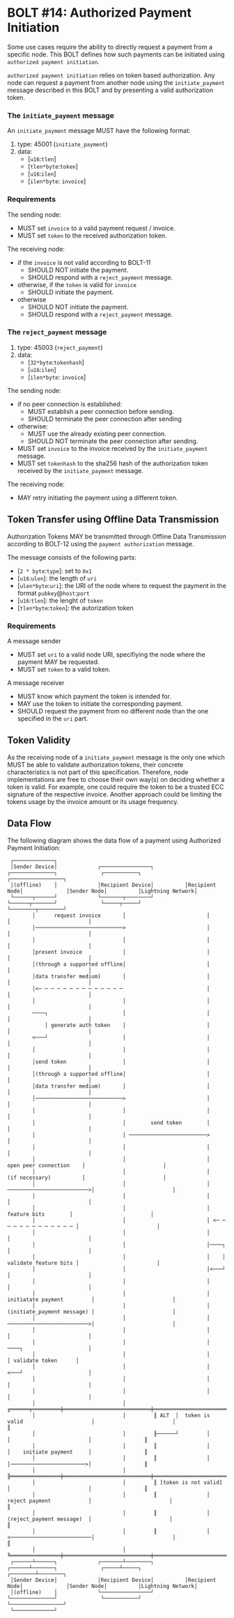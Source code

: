# BOLT #14: Authorized Payment Initiation

Some use cases require the ability to directly request a payment from a specific node. This BOLT defines how such payments can be initiated using `authorized payment initiation`.

`authorized payment initiation` relies on token based authorization. Any node can request a payment from another node using the `initiate_payment` message described in this BOLT and by presenting a valid authorization token.


### The `initiate_payment` message

An `initiate_payment` message MUST have the following format:

1. type: 45001 (`initiate_payment`)
1. data:
    * [`u16`:`tlen`]
    * [`tlen*byte`:`token`]
    * [`u16`:`ilen`]
    * [`ilen*byte`: `invoice`]

### Requirements

The sending node:
* MUST set `invoice` to a valid payment request / invoice.
* MUST set `token` to the received authorization token.


The receiving node:
* if the `invoice` is not valid according to BOLT-11
    * SHOULD NOT initiate the payment.
    * SHOULD respond with a `reject_payment` message.
* otherwise, if the `token` is valid for `invoice`
    * SHOULD initiate the payment.
* otherwise
    * SHOULD NOT initiate the payment.
    * SHOULD respond with a `reject_payment` message.

### The `reject_payment` message

1. type: 45003 (`reject_payment`)
1. data:
    * [`32*byte`:`tokenhash`]
    * [`u16`:`ilen`]
    * [`ilen*byte`: `invoice`]

The sending node:
* if no peer connection is established:
    * MUST establish a peer connection before sending.
    * SHOULD terminate the peer connection after sending
* otherwise:
    * MUST use the already existing peer connection.
    * SHOULD NOT terminate the peer connection after sending.
* MUST set `invoice` to the invoice received by the `initiate_payment` message.
* MUST set `tokenhash` to the sha256 hash of the authorization token received by the `initiate_payment` message.

The receiving node:
* MAY retry initiating the payment using a different token.

## Token Transfer using Offline Data Transmission

Authorization Tokens MAY be transmitted through Offline Data Transmission according to BOLT-12 using the `payment authorization` message.


The message consists of the following parts:
* [`2 * byte`:`type`]: set to `0x1`
* [`u16`:`ulen`]: the length of `uri`
* [`ulen*byte`:`uri`]: the URI of the node where to request the payment in the format `pubkey`@`host`:`port`
* [`u16`:`tlen`]: the lenght of `token`
* [`tlen*byte`:`token`]: the autorization token


### Requirements

A message sender
* MUST set `uri` to a valid node URI, specifiying the node where the payment MAY be requested.
* MUST set `token` to a valid token.

A message receiver
* MUST know which payment the token is intended for.
* MAY use the token to initiate the corresponding payment.
* SHOULD request the payment from no different node than the one specified in the `uri` part.


## Token Validity
As the receiving node of a `initiate_payment` message is the only one which MUST be able to validate authorization tokens, their concrete characteristics is not part of this specification. Therefore, node implementations are free to choose their own way(s) on deciding whether a token is valid. For example, one could require the token to be a trusted ECC signature of the respective invoice. Another approach could be limiting the tokens usage by the invoice amount or its usage frequency.


## Data Flow

The following diagram shows the data flow of a payment using Authorized Payment Initiation:

```
 ┌─────────────┐                                                                                                                          
 │Sender Device│             ┌────────────────┐          ┌──────────────┐              ┌───────────┐          ┌─────────────────┐         
 │(offline)    │             │Recipient Device│          │Recipient Node│              │Sender Node│          │Lightning Network│         
 └──────┬──────┘             └───────┬────────┘          └──────┬───────┘              └─────┬─────┘          └────────┬────────┘         
        │      request invoice       │                          │                            │                         │                  
        │────────────────────────────>                          │                            │                         │                  
        │                            │                          │                            │                         │                  
        │present invoice             │                          │                            │                         │                  
        │(through a supported offline│                          │                            │                         │                  
        │data transfer medium)       │                          │                            │                         │                  
        │<─ ─ ─ ─ ─ ─ ─ ─ ─ ─ ─ ─ ─ ─                           │                            │                         │                  
        │                            │                          │                            │                         │                  
        ────┐                        │                          │                            │                         │                  
            │ generate auth token    │                          │                            │                         │                  
        <───┘                        │                          │                            │                         │                  
        │                            │                          │                            │                         │                  
        │send token                  │                          │                            │                         │                  
        │(through a supported offline│                          │                            │                         │                  
        │data transfer medium)       │                          │                            │                         │                  
        │────────────────────────────>                          │                            │                         │                  
        │                            │                          │                            │                         │                  
        │                            │        send token        │                            │                         │                  
        │                            │ ─────────────────────────>                            │                         │                  
        │                            │                          │                            │                         │                  
        │                            │                          │    open peer connection    │                         │                  
        │                            │                          │    (if necessary)          │                         │                  
        │                            │                          │ ──────────────────────────>│                         │                  
        │                            │                          │                            │                         │                  
        │                            │                          │        feature bits        │                         │                  
        │                            │                          │ <─ ─ ─ ─ ─ ─ ─ ─ ─ ─ ─ ─ ─ │                         │                  
        │                            │                          │                            │                         │                  
        │                            │                          │────┐                       │                         │                  
        │                            │                          │    │ validate feature bits │                         │                  
        │                            │                          │<───┘                       │                         │                  
        │                            │                          │                            │                         │                  
        │                            │                          │ initiatate payment         │                         │                  
        │                            │                          │ (initiate_payment message) │                         │                  
        │                            │                          │ ──────────────────────────>│                         │                  
        │                            │                          │                            │                         │                  
        │                            │                          │                            ────┐                     │                  
        │                            │                          │                                │ validate token      │                  
        │                            │                          │                            <───┘                     │                  
        │                            │                          │                            │                         │                  
        │                            │                          │                            │                         │                  
        │                            │         ╔══════╤═════════╪════════════════════════════╪═════════════════════════╪═════════════════╗
        │                            │         ║ ALT  │  token is valid                      │                         │                 ║
        │                            │         ╟──────┘         │                            │                         │                 ║
        │                            │         ║                │                            │    initiate payment     │                 ║
        │                            │         ║                │                            │────────────────────────>│                 ║
        │                            │         ╠════════════════╪════════════════════════════╪═════════════════════════╪═════════════════╣
        │                            │         ║ [token is not valid]                        │                         │                 ║
        │                            │         ║                │  reject payment            │                         │                 ║
        │                            │         ║                │  (reject_payment message)  │                         │                 ║
        │                            │         ║                │ <──────────────────────────│                         │                 ║
        │                            │         ╚════════════════╪════════════════════════════╪═════════════════════════╪═════════════════╝
 ┌──────┴──────┐             ┌───────┴────────┐          ┌──────┴───────┐              ┌─────┴─────┐          ┌────────┴────────┐         
 │Sender Device│             │Recipient Device│          │Recipient Node│              │Sender Node│          │Lightning Network│         
 │(offline)    │             └────────────────┘          └──────────────┘              └───────────┘          └─────────────────┘         
 └─────────────┘                                                                                                                                                                                                                                                     
```
